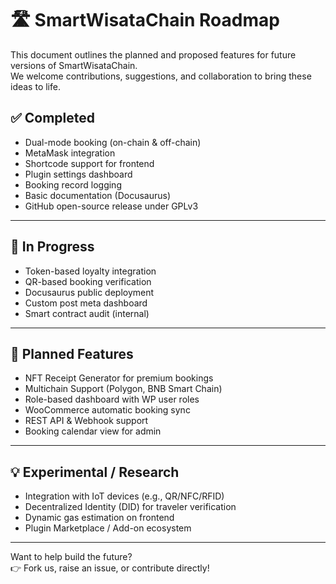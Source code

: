 # 🛣️ SmartWisataChain Roadmap

This document outlines the planned and proposed features for future versions of SmartWisataChain.  
We welcome contributions, suggestions, and collaboration to bring these ideas to life.

## ✅ Completed

- Dual-mode booking (on-chain & off-chain)
- MetaMask integration
- Shortcode support for frontend
- Plugin settings dashboard
- Booking record logging
- Basic documentation (Docusaurus)
- GitHub open-source release under GPLv3

---

## 🚧 In Progress

- Token-based loyalty integration
- QR-based booking verification
- Docusaurus public deployment
- Custom post meta dashboard
- Smart contract audit (internal)

---

## 🧪 Planned Features

- NFT Receipt Generator for premium bookings
- Multichain Support (Polygon, BNB Smart Chain)
- Role-based dashboard with WP user roles
- WooCommerce automatic booking sync
- REST API & Webhook support
- Booking calendar view for admin

---

## 💡 Experimental / Research

- Integration with IoT devices (e.g., QR/NFC/RFID)
- Decentralized Identity (DID) for traveler verification
- Dynamic gas estimation on frontend
- Plugin Marketplace / Add-on ecosystem

---

Want to help build the future?  
👉 Fork us, raise an issue, or contribute directly!